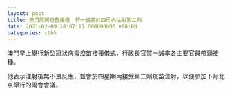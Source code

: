 ```yaml
---
layout: post
title: 澳門展開疫苗接種　賀一誠將於四周內注射第二劑
date: 2021-02-09 18:07:11.000000000 +08:00
categories: rthk
---
```


澳門早上舉行新型冠狀病毒疫苗接種儀式，行政長官賀一誠率各主要官員帶頭接種。

他表示注射後無不良反應，並會於四星期內接受第二劑疫苗注射，以便參加下月北京舉行的兩會會議。
